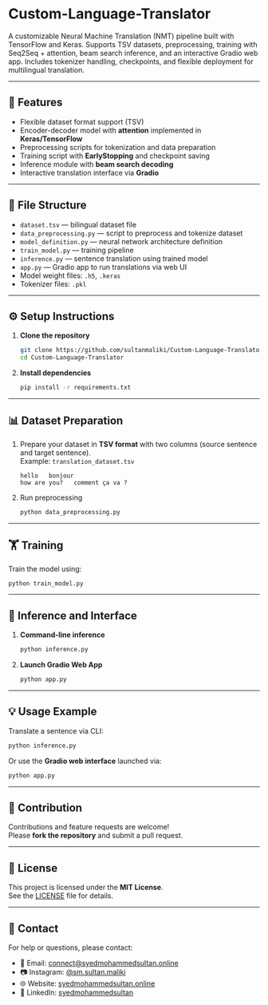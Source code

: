 # Custom-Language-Translator
A customizable Neural Machine Translation (NMT) pipeline built with TensorFlow and Keras. Supports TSV datasets, preprocessing, training with Seq2Seq + attention, beam search inference, and an interactive Gradio web app. Includes tokenizer handling, checkpoints, and flexible deployment for multilingual translation.

---

## 🚀 Features

- Flexible dataset format support (TSV)  
- Encoder-decoder model with **attention** implemented in **Keras/TensorFlow**  
- Preprocessing scripts for tokenization and data preparation  
- Training script with **EarlyStopping** and checkpoint saving  
- Inference module with **beam search decoding**  
- Interactive translation interface via **Gradio**  

---

## 📂 File Structure

- `dataset.tsv` — bilingual dataset file  
- `data_preprocessing.py` — script to preprocess and tokenize dataset  
- `model_definition.py` — neural network architecture definition  
- `train_model.py` — training pipeline  
- `inference.py` — sentence translation using trained model  
- `app.py` — Gradio app to run translations via web UI  
- Model weight files: `.h5`, `.keras`  
- Tokenizer files: `.pkl`  

---

## ⚙️ Setup Instructions

1. **Clone the repository**

   ```bash
   git clone https://github.com/sultanmaliki/Custom-Language-Translator.git
   cd Custom-Language-Translator
   ```

2. **Install dependencies**

   ```bash
   pip install -r requirements.txt
   ```

---

## 📊 Dataset Preparation

1. Prepare your dataset in **TSV format** with two columns (source sentence and target sentence).  
   Example: `translation_dataset.tsv`

   ```tsv
   hello   bonjour
   how are you?   comment ça va ?
   ```

2. Run preprocessing

   ```bash
   python data_preprocessing.py
   ```

---

## 🏋️ Training

Train the model using:

```bash
python train_model.py
```

---

## 🔎 Inference and Interface

1. **Command-line inference**

   ```bash
   python inference.py
   ```

2. **Launch Gradio Web App**

   ```bash
   python app.py
   ```

---

## 💡 Usage Example

Translate a sentence via CLI:

```bash
python inference.py
```

Or use the **Gradio web interface** launched via:

```bash
python app.py
```

---

## 🤝 Contribution

Contributions and feature requests are welcome!  
Please **fork the repository** and submit a pull request.

---

## 📜 License

This project is licensed under the **MIT License**.  
See the [LICENSE](LICENSE) file for details.

---

## 📧 Contact

For help or questions, please contact:

- 📩 Email: [connect@syedmohammedsultan.online](mailto:connect@syedmohammedsultan.online)  
- 📷 Instagram: [@sm.sultan.maliki](https://instagram.com/sm.sultan.maliki)  
- 🌐 Website: [syedmohammedsultan.online](https://syedmohammedsultan.online)  
- 💼 LinkedIn: [syedmohammedsultan](https://www.linkedin.com/in/syedmohammedsultan)

